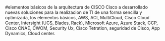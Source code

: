 #elementos básicos de la arquitectura de CISCO
Cisco a desarrollado nuevas soluciones para la realizacion de TI de una forma sencilla y optimizada, los elementos básicos, AWS, ACI, MultiCloud, Cisco Cloud Center, Intersight (UCS, Blades, Rack), Microsoft Azure, Azure Stack, CCP, Cisco CNAE, CWOM, Security Ux, Cisco Tetration, seguridad de Cisco, App Dynamics,  Cloud center.
